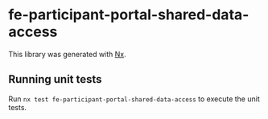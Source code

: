 # fe-participant-portal-shared-data-access

This library was generated with [Nx](https://nx.dev).

## Running unit tests

Run `nx test fe-participant-portal-shared-data-access` to execute the unit tests.
